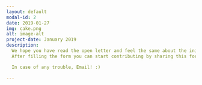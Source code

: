 ```yaml
---
layout: default
modal-id: 2
date: 2019-01-27
img: cake.png
alt: image-alt
project-date: January 2019
description:
  We hope you have read the open letter and feel the same about the initiative as we do.In which case, you shouldn't delay any further to be a part of the group. There is no hassle really. All you have to do is fill this <a href="https://docs.google.com/forms/d/e/1FAIpQLSf0-7aIw1SQ-TLHZaT36jkr01wiScpSphf9lYZOnnqnyXTKLw/viewform?usp=sf_link">Form.</a>
  After filling the form you can start contributing by sharing this form with freinds who you know would like to be a part of it. We truly wish that the Geek in you has a great journey from here.

  In case of any trouble, Email! :)

---
```

